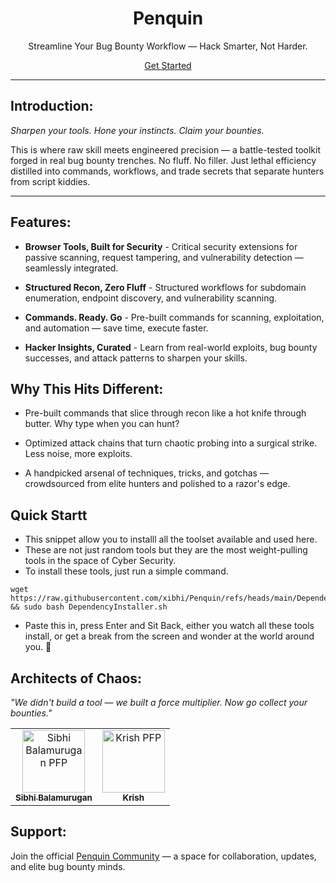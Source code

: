 <div align="center">

# Penquin

Streamline Your Bug Bounty Workflow — Hack Smarter, Not Harder.

<a href="https://penquin.vercel.app/" target="_blank">Get Started</a>

</div>

---
## Introduction:

*Sharpen your tools. Hone your instincts. Claim your bounties.*

This is where raw skill meets engineered precision — a battle-tested toolkit forged in real bug bounty trenches. No fluff. No filler. Just lethal efficiency distilled into commands, workflows, and trade secrets that separate hunters from script kiddies.

---

## Features:

- **Browser Tools, Built for Security** - Critical security extensions for passive scanning, request tampering, and vulnerability detection — seamlessly integrated.

- **Structured Recon, Zero Fluff** - Structured workflows for subdomain enumeration, endpoint discovery, and vulnerability scanning.

- **Commands. Ready. Go** - Pre-built commands for scanning, exploitation, and automation — save time, execute faster.

- **Hacker Insights, Curated** - Learn from real-world exploits, bug bounty successes, and attack patterns to sharpen your skills.


## Why This Hits Different:
- Pre-built commands that slice through recon like a hot knife through butter. Why type when you can hunt?

- Optimized attack chains that turn chaotic probing into a surgical strike. Less noise, more exploits.

- A handpicked arsenal of techniques, tricks, and gotchas — crowdsourced from elite hunters and polished to a razor's edge.

## Quick Startt
- This snippet allow you to installl all the toolset available and used here.
- These are not just random tools but they are the most weight-pulling tools in the space of Cyber Security.
- To install these tools, just run a simple command.
 ```shell
wget https://raw.githubusercontent.com/xibhi/Penquin/refs/heads/main/DependencyInstaller.sh && sudo bash DependencyInstaller.sh
 ```
- Paste this in, press Enter and Sit Back, either you watch all these tools install, or get a break from the screen and wonder at the world around you. 🌄 


## Architects of Chaos:

*"We didn't build a tool — we built a force multiplier. Now go collect your bounties."*
<table>
<tr>

<td align="center">
<a href="https://github.com/xibhi">
<img src="https://avatars.githubusercontent.com/u/155215525?v=4" width="100px;" alt="Sibhi Balamurugan PFP"/><br>
<sub>
<b>Sibhi Balamurugan</b>
</sub>
</a>
</td>

<td align="center">
<a href="https://github.com/Tokittoo">
<img src="https://avatars.githubusercontent.com/u/127018179?v=4" width="100px;" alt="Krish PFP"/><br>
<sub>
<b>Krish</b>
</sub>
</a>
</td>

</tr>
</table>
 
## Support:

Join the official [Penquin Community](https://t.me/PenquinTool) — a space for collaboration, updates, and elite bug bounty minds.
